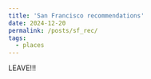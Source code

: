 ```yaml
---
title: 'San Francisco recommendations'
date: 2024-12-20
permalink: /posts/sf_rec/
tags:
  - places
---
```


LEAVE!!!
